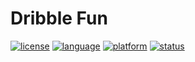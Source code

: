 # Dribble Fun

[![license](https://img.shields.io/badge/license-GPLv3_License-blue.svg)](https://github.com/saplf/DribbleFun/blob/master/LICENSE) [![language](https://img.shields.io/badge/lang-kotlin-orange.svg)](https://github.com/JetBrains/kotlin) [![platform](https://img.shields.io/badge/platform-Android-green.svg)]() [![status](https://img.shields.io/badge/status-WIP-red.svg)]()
